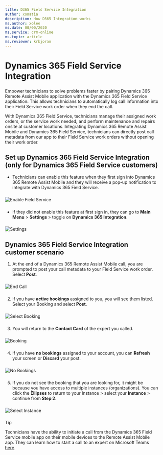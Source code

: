 ```yaml
---
title: D365 Field Service Integration
author: xonatia
description: How D365 Integration works
ms.author: xolee
ms.date: 00/00/2020
ms.service: crm-online
ms.topic: article
ms.reviewer: krbjoran
---
```

# Dynamics 365 Field Service Integration

###
Empower technicians to solve problems faster by pairing Dynamics 365 Remote Assist Mobile application with the Dynamics 365 Field Service application. This allows technicians to automatically log call information into their Field Service work order when they end the call.

With Dynamics 365 Field Service, technicians manage their assigned work orders, or the service work needed, and perform maintenance and repairs onsite at customer locations. Integrating Dynamics 365 Remote Assist Mobile and Dynamics 365 Field Service, technicians can directly post call metadata from our app to their Field Service work orders without opening their work order.

## Set up Dynamics 365 Field Service Integration (only for Dynamics 365 Field Service customers)
-	Technicians can enable this feature when they first sign into Dynamics 365 Remote Assist Mobile and they will receive a pop-up notification to integrate with Dynamics 365 Field Service.
###
![Enable Field Service](./media/enablefs.png "Enable Field Service")
###
-	If they did not enable this feature at first sign in, they can go to **Main Menu** > **Settings** > toggle on **Dynamics 365 Integration**.
###
![Settings](./media/fs_settings.png "Settings")
###

## Dynamics 365 Field Service Integration customer scenario
1.	At the end of a Dynamics 365 Remote Assist Mobile call, you are prompted to post your call metadata to your Field Service work order. Select **Post**.
###
![End Call](./media/fs_1.png "End Call")
###
2.	If you have **active bookings** assigned to you, you will see them listed. Select your Booking and select **Post**.
###
![Select Booking](./media/selectbooking.png "Select Booking")
###
3.	You will return to the **Contact Card** of the expert you called.
###
![Booking](./media/fs_5.png "Booking")
### 
4.	If you have **no bookings** assigned to your account, you can **Refresh** your screen or **Discard** your post.
###
![No Bookings](./media/fs_6.png "No Bookings")
### 
5.	If you do not see the booking that you are looking for, it might be because you have access to multiple instances (organizations). You can click the **Ellipses** to return to your Instance > select your **Instance** > continue from **Step 2**.
###
![Select Instance](./media/Instance.png "Select Instance")
### 

> [!TIP]
> Technicians have the ability to initiate a call from the Dynamics 365 Field Service mobile app on their mobile devices to the Remote Assist Mobile app. They can learn how to start a call to an expert on Microsoft Teams [here](index.md). 


